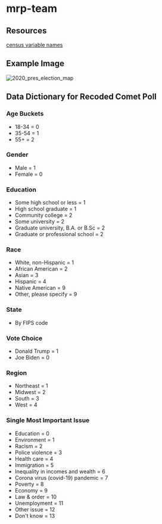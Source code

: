 # mrp-team


## Resources
[census variable 
names](https://www.census.gov/content/dam/Census/data/developers/api-user-guide/api-guide.pdf)

## Example Image
![2020_pres_election_map](https://github.com/pmench/mrp-team/assets/113058424/05628fc2-311a-428b-ab42-d956e39aba35)

## Data Dictionary for Recoded Comet Poll
### Age Buckets
- 18-34 = 0
- 35-54 = 1
- 55+ = 2

### Gender
- Male = 1
- Female = 0

### Education
- Some high school or less = 1
- High school graduate = 1
- Community college = 2
- Some university = 2
- Graduate university, B.A. or B.Sc = 2
- Graduate or professional school = 2

### Race
- White, non-Hispanic = 1
- African American = 2
- Asian = 3
- Hispanic = 4
- Native American = 9
- Other, please specify = 9

### State
- By FIPS code

### Vote Choice
- Donald Trump = 1
- Joe Biden = 0

### Region
- Northeast = 1
- Midwest = 2
- South = 3
- West = 4

### Single Most Important Issue
- Education = 0
- Environment = 1
- Racism = 2
- Police violence = 3
- Health care = 4
- Immigration = 5
- Inequality in incomes and wealth = 6
- Corona virus (covid-19) pandemic = 7
- Poverty = 8
- Economy = 9
- Law & order = 10 
- Unemployment = 11
- Other issue = 12
- Don't know = 13

